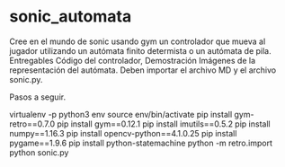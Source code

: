 # sonic_automata
Cree en el mundo de sonic usando gym un controlador que mueva al jugador utilizando un autómata finito determista o un autómata de pila.   Entregables Código del controlador, Demostración Imágenes de la representación del autómata.  Deben importar el archivo MD y el archivo sonic.py.

Pasos a seguir.

virtualenv -p python3 env
source env/bin/activate
pip install gym-retro==0.7.0
pip install gym==0.12.1
pip install imutils==0.5.2
pip install numpy==1.16.3
pip install opencv-python==4.1.0.25
pip install pygame==1.9.6
pip install python-statemachine
python -m retro.import
python sonic.py
